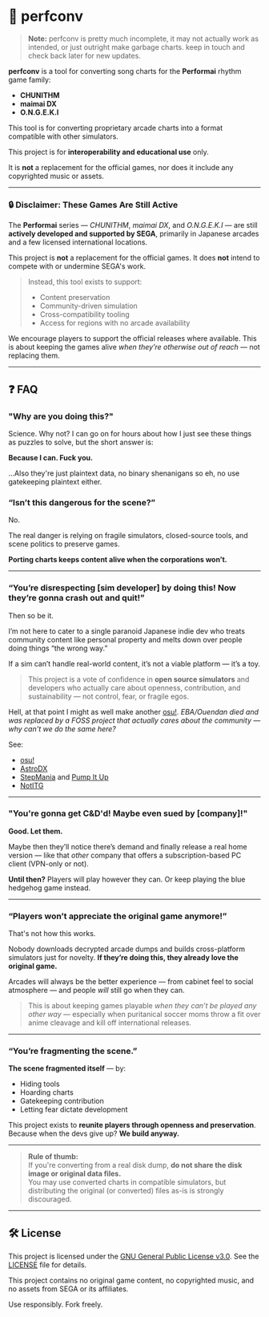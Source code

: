 # 🎼 perfconv

> **Note:**
> perfconv is pretty much incomplete, it may not actually work as intended, or just outright make garbage charts.
> keep in touch and check back later for new updates.

**perfconv** is a tool for converting song charts for the **Performai** rhythm game family:

- **CHUNITHM**
- **maimai DX**
- **O.N.G.E.K.I**

This tool is for converting proprietary arcade charts into a format compatible with other simulators.

This project is for **interoperability and educational use** only.

It is **not** a replacement for the official games, nor does it include any copyrighted music or assets.

---

### 🔒 Disclaimer: These Games Are Still Active

The **Performai** series — _CHUNITHM_, _maimai DX_, and _O.N.G.E.K.I_ — are still **actively developed and supported by SEGA**, primarily in Japanese arcades and a few licensed international locations.

This project is **not** a replacement for the official games.
It does **not** intend to compete with or undermine SEGA's work.

> Instead, this tool exists to support:
>
> - Content preservation
> - Community-driven simulation
> - Cross-compatibility tooling
> - Access for regions with no arcade availability

We encourage players to support the official releases where available.
This is about keeping the games alive _when they’re otherwise out of reach_ — not replacing them.

---

## ❓ FAQ

### "Why are you doing this?"

Science. Why not? I can go on for hours about how I just see these things as puzzles to solve, but the short answer is:

**Because I can. Fuck you.**

...Also they're just plaintext data, no binary shenanigans so eh, no use gatekeeping plaintext either.

### “Isn’t this dangerous for the scene?”

No.

The real danger is relying on fragile simulators, closed-source tools, and scene politics to preserve games.

**Porting charts keeps content alive when the corporations won’t.**

---

### “You’re disrespecting \[sim developer\] by doing this! Now they’re gonna crash out and quit!”

Then so be it.

I’m not here to cater to a single paranoid Japanese indie dev who treats community content like personal property and melts down over people doing things “the wrong way.”

If a sim can’t handle real-world content, it’s not a viable platform — it’s a toy.

> This project is a vote of confidence in **open source simulators** and developers who actually care about openness, contribution, and sustainability — not control, fear, or fragile egos.

Hell, at that point I might as well make another [osu!](https://osu.ppy.sh/).
_EBA/Ouendan died and was replaced by a FOSS project that actually cares about the community — why can't we do the same here?_

See:

- [osu!](https://osu.ppy.sh/)
- [AstroDX](https://github.com/2394425147/astrodx)
- [StepMania](https://www.stepmania.com/) and [Pump It Up](<https://en.wikipedia.org/wiki/Pump_It_Up_(video_game_series)>)
- [NotITG](https://www.noti.tg/)

---

### "You're gonna get C&D'd! Maybe even sued by \[company\]!"

**Good. Let them.**

Maybe then they’ll notice there’s demand and finally release a real home version — like that _other_ company that offers a subscription-based PC client (VPN-only or not).

**Until then?**
Players will play however they can. Or keep playing the blue hedgehog game instead.

---

### “Players won’t appreciate the original game anymore!”

That's not how this works.

Nobody downloads decrypted arcade dumps and builds cross-platform simulators just for novelty.
**If they’re doing this, they already love the original game.**

Arcades will always be the better experience — from cabinet feel to social atmosphere — and people _will_ still go when they can.

> This is about keeping games playable _when they can’t be played any other way_ —
> especially when puritanical soccer moms throw a fit over anime cleavage and kill off international releases.

---

### “You’re fragmenting the scene.”

**The scene fragmented itself** — by:

- Hiding tools
- Hoarding charts
- Gatekeeping contribution
- Letting fear dictate development

This project exists to **reunite players through openness and preservation**.
Because when the devs give up?
**We build anyway.**

---

> **Rule of thumb:**  
> If you're converting from a real disk dump, **do not share the disk image or original data files.**  
> You may use converted charts in compatible simulators, but distributing the original (or converted) files as-is is strongly discouraged.

---

## 🛠 License

This project is licensed under the [GNU General Public License v3.0](https://www.gnu.org/licenses/gpl-3.0.en.html). See the [LICENSE](./LICENSE) file for details.

This project contains no original game content, no copyrighted music, and no assets from SEGA or its affiliates.

Use responsibly. Fork freely.
